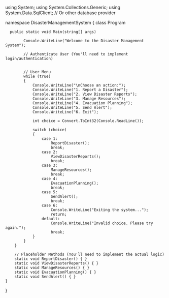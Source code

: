 using System;
using System.Collections.Generic;
using System.Data.SqlClient; // Or other database provider

namespace DisasterManagementSystem
{
    class Program
    
      public static void Main(string[] args)
        
            Console.WriteLine("Welcome to the Disaster Management System");

            // Authenticate User (You'll need to implement login/authentication)
            

            // User Menu
            while (true)
            {
                Console.WriteLine("\nChoose an action:");
                Console.WriteLine("1. Report a Disaster");
                Console.WriteLine("2. View Disaster Reports");
                Console.WriteLine("3. Manage Resources");
                Console.WriteLine("4. Evacuation Planning");
                Console.WriteLine("5. Send Alert");
                Console.WriteLine("6. Exit");

                int choice = Convert.ToInt32(Console.ReadLine());

                switch (choice)
                {
                    case 1:
                        ReportDisaster();
                        break;
                    case 2:
                        ViewDisasterReports();
                        break;
                    case 3:
                        ManageResources();
                        break;
                    case 4:
                        EvacuationPlanning();
                        break;
                    case 5:
                        SendAlert();
                        break;
                    case 6:
                        Console.WriteLine("Exiting the system...");
                        return;
                    default:
                        Console.WriteLine("Invalid choice. Please try again.");
                        break;
                }
            }
        }

        // Placeholder Methods (You'll need to implement the actual logic)
        static void ReportDisaster() { }
        static void ViewDisasterReports() { }
        static void ManageResources() { }
        static void EvacuationPlanning() { }
        static void SendAlert() { }
    }
}
